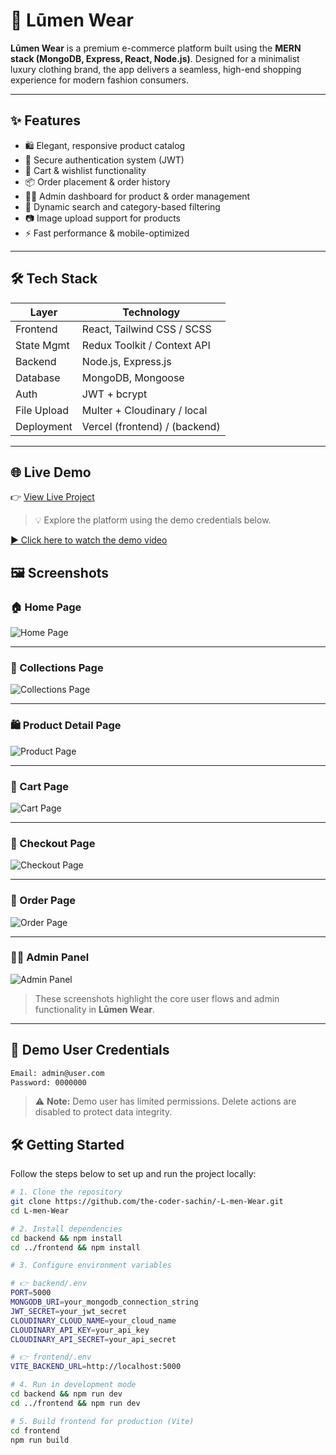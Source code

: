 # 🌙 Lūmen Wear

**Lūmen Wear** is a premium e-commerce platform built using the **MERN stack (MongoDB, Express, React, Node.js)**. Designed for a minimalist luxury clothing brand, the app delivers a seamless, high-end shopping experience for modern fashion consumers.

---

## ✨ Features

- 🛍️ Elegant, responsive product catalog
- 🔐 Secure authentication system (JWT)
- 🛒 Cart & wishlist functionality
- 📦 Order placement & order history
- 🧑‍💼 Admin dashboard for product & order management
- 🔎 Dynamic search and category-based filtering
- 📷 Image upload support for products
- ⚡ Fast performance & mobile-optimized

---

## 🛠️ Tech Stack

| Layer        | Technology                    |
|--------------|-------------------------------|
| Frontend     | React, Tailwind CSS / SCSS    |
| State Mgmt   | Redux Toolkit / Context API   |
| Backend      | Node.js, Express.js           |
| Database     | MongoDB, Mongoose             |
| Auth         | JWT + bcrypt                  |
| File Upload  | Multer + Cloudinary / local   |
| Deployment   | Vercel  (frontend) / (backend) |


---

## 🌐 Live Demo

👉 [View Live Project](https://l-men-wear-jww4.vercel.app/)

> 💡 Explore the platform using the demo credentials below.

[▶️ Click here to watch the demo video](./assets/demo.mp4)

## 🖼️ Screenshots

### 🏠 Home Page  
![Home Page](./assets/home.png)

---

### 🛒 Collections Page  
![Collections Page](./assets/collections.png)

---

### 🛍️ Product Detail Page  
![Product Page](./assets/product.png)

---

### 🛒 Cart Page  
![Cart Page](./assets/cart.png)

---

### 🛒 Checkout Page  
![Checkout Page](./assets/checkout.png)

---

### 🛒 Order Page  
![Order Page](./assets/order.png)

---

### 🧑‍💼 Admin Panel  
![Admin Panel](./assets/dashboard.png)

> These screenshots highlight the core user flows and admin functionality in **Lūmen Wear**.


---

## 👤 Demo User Credentials

```bash
Email: admin@user.com
Password: 0000000
```

> ⚠️ **Note:** Demo user has limited permissions. Delete actions are disabled to protect data integrity.


## 🛠️ Getting Started

Follow the steps below to set up and run the project locally:

```bash
# 1. Clone the repository
git clone https://github.com/the-coder-sachin/-L-men-Wear.git
cd L-men-Wear

# 2. Install dependencies
cd backend && npm install
cd ../frontend && npm install

# 3. Configure environment variables

# 👉 backend/.env
PORT=5000
MONGODB_URI=your_mongodb_connection_string
JWT_SECRET=your_jwt_secret
CLOUDINARY_CLOUD_NAME=your_cloud_name
CLOUDINARY_API_KEY=your_api_key
CLOUDINARY_API_SECRET=your_api_secret

# 👉 frontend/.env
VITE_BACKEND_URL=http://localhost:5000

# 4. Run in development mode
cd backend && npm run dev
cd ../frontend && npm run dev

# 5. Build frontend for production (Vite)
cd frontend
npm run build
```


